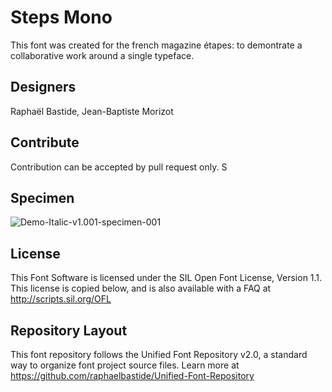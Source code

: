 # Steps Mono

This font was created for the french magazine étapes:  to demontrate
a collaborative work around a single typeface.

## Designers

Raphaël Bastide, Jean-Baptiste Morizot


## Contribute

Contribution can be accepted by pull request only.
S
## Specimen

![Demo-Italic-v1.001-specimen-001](https://github.com/raphaelbastide/steps-mono/master/documentation/images/Demo-v0.001-specimen-001.png)

## License

This Font Software is licensed under the SIL Open Font License, Version 1.1. 
This license is copied below, and is also available with a FAQ at 
http://scripts.sil.org/OFL

## Repository Layout

This font repository follows the Unified Font Repository v2.0, 
a standard way to organize font project source files. Learn more at 
https://github.com/raphaelbastide/Unified-Font-Repository

